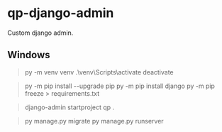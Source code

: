 # qp-django-admin
Custom django admin.

## Windows

> py -m venv venv
> .\venv\Scripts\activate
> deactivate

> py -m pip install --upgrade pip
> py -m pip install django
> py -m pip freeze > requirements.txt

> django-admin startproject qp .

> py manage.py migrate
> py manage.py runserver

